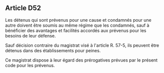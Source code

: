 Article D52
----
Les détenus qui sont prévenus pour une cause et condamnés pour une autre doivent
être soumis au même régime que les condamnés, sauf à bénéficier des avantages et
facilités accordés aux prévenus pour les besoins de leur défense.

Sauf décision contraire du magistrat visé à l'article R. 57-5, ils peuvent être
détenus dans des établissements pour peines.

Ce magistrat dispose à leur égard des prérogatives prévues par le présent code
pour les prévenus.
